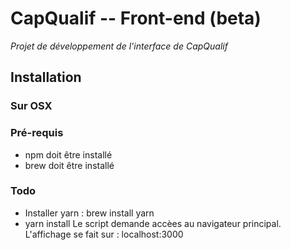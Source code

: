# CapQualif -- Front-end (beta)

*Projet de développement de l'interface de CapQualif*

## Installation

### Sur OSX

### Pré-requis
- npm doit être installé
- brew doit être installé

### Todo
- Installer yarn : brew install yarn
- yarn install
Le script demande accèes au navigateur principal.
L'affichage se fait sur : localhost:3000